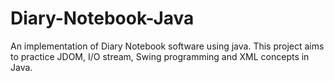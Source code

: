 # Diary-Notebook-Java
An implementation of Diary Notebook software using java. This project aims to practice JDOM, I/O stream, Swing programming and XML concepts in Java.
